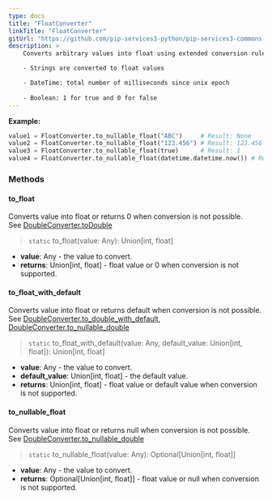 ```yaml
---
type: docs
title: "FloatConverter"
linkTitle: "FloatConverter"
gitUrl: "https://github.com/pip-services3-python/pip-services3-commons-python"
description: > 
    Converts arbitrary values into float using extended conversion rules:

    - Strings are converted to float values

    - DateTime: total number of milliseconds since unix epoсh
    
    - Boolean: 1 for true and 0 for false
---
```



**Example:**

```python
value1 = FloatConverter.to_nullable_float("ABC")     # Result: None
value2 = FloatConverter.to_nullable_float("123.456") # Result: 123.456
value3 = FloatConverter.to_nullable_float(true)      # Result: 1
value4 = FloatConverter.to_nullable_float(datetime.datetime.now()) # Result: current milliseconds

```

### Methods

#### to_float
Converts value into float or returns 0 when conversion is not possible.  
See [DoubleConverter.toDouble](../double_converter/#todouble)

> `static` to_float(value: Any): Union[int, float]

- **value**: Any - the value to convert.
- **returns**: Union[int, float] - float value or 0 when conversion is not supported.

#### to_float_with_default
Converts value into float or returns default when conversion is not possible.  
See [DoubleConverter.to_double_with_default](../double_converter/#to_double_with_default),  
[DoubleConverter.to_nullable_double](../double_converter/#to_nullable_double)

> `static` to_float_with_default(value: Any, default_value: Union[int, float]): Union[int, float]

- **value**: Any - the value to convert.
- **default_value**: Union[int, float] - the default value.
- **returns**: Union[int, float] - float value or default value when conversion is not supported.

#### to_nullable_float
Converts value into float or returns null when conversion is not possible.  
See [DoubleConverter.to_nullable_double](../double_converter/#to_nullable_double)

> `static` to_nullable_float(value: Any): Optional[Union[int, float]]

- **value**: Any - the value to convert.
- **returns**: Optional[Union[int, float]] - float value or null when conversion is not supported.